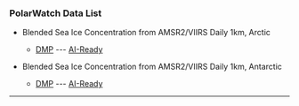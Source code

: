 ### PolarWatch Data List

* Blended Sea Ice Concentration from AMSR2/VIIRS Daily 1km, Arctic
    + [DMP](datasets/dmp/nesdis_blendedsic_nhem_daily.html) ---  [AI-Ready](datasets/ai_ready/nesdis_blendedsic_nhem_daily.html)
    
* Blended Sea Ice Concentration from AMSR2/VIIRS Daily 1km, Antarctic
    + [DMP]() ---  [AI-Ready](datasets/ai_ready/nesdis_blendedsic_shem_daily.html)



---
